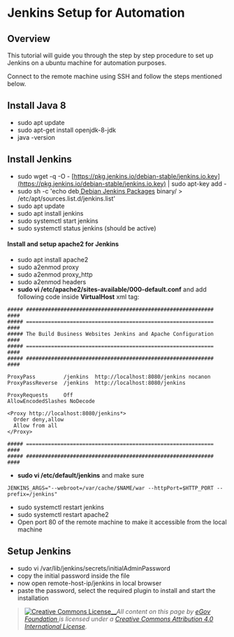 # Jenkins Setup for Automation

## Overview

This tutorial will guide you through the step by step procedure to set up Jenkins on a ubuntu machine for automation purposes.

Connect to the remote machine using SSH and follow the steps mentioned below.

## Install Java 8

* sudo apt update
* sudo apt-get install openjdk-8-jdk
* java -version

## Install Jenkins

* sudo wget -q -O - [https://pkg.jenkins.io/debian-stable/jenkins.io.key](https://pkg.jenkins.io/debian-stable/jenkins.io.key) | sudo apt-key add -
* sudo sh -c 'echo deb[ <img src="https://www.jenkins.io/sites/default/files/jenkins_favicon.ico" alt="" data-size="line">Debian Jenkins Packages](http://pkg.jenkins.io/debian-stable) binary/ > /etc/apt/sources.list.d/jenkins.list'
* sudo apt update
* sudo apt install jenkins
* sudo systemctl start jenkins
* sudo systemctl status jenkins (should be active)

#### Install and setup apache2 for Jenkins

* sudo apt install apache2
* sudo a2enmod proxy
* sudo a2enmod proxy\_http
* sudo a2enmod headers
* **sudo vi /etc/apache2/sites-available/000-default.conf** and add following code inside **VirtualHost** xml tag:

```
##### ############################################################ ####
##### ============================================================ ####
##### The Build Business Websites Jenkins and Apache Configuration ####
##### ============================================================ ####
##### ############################################################ ####

ProxyPass         /jenkins  http://localhost:8080/jenkins nocanon
ProxyPassReverse  /jenkins  http://localhost:8080/jenkins

ProxyRequests     Off
AllowEncodedSlashes NoDecode

<Proxy http://localhost:8080/jenkins*>
  Order deny,allow
  Allow from all
</Proxy>

##### ============================================================ ####
##### ############################################################ ####
```

* **sudo vi /etc/default/jenkins** and make sure

```
JENKINS_ARGS="--webroot=/var/cache/$NAME/war --httpPort=$HTTP_PORT --prefix=/jenkins"
```

* sudo systemctl restart jenkins
* sudo systemctl restart apache2
* Open port 80 of the remote machine to make it accessible from the local machine

## Setup Jenkins

* sudo vi /var/lib/jenkins/secrets/initialAdminPassword
* copy the initial password inside the file
* now open remote-host-ip/jenkins in local browser
* paste the password, select the required plugin to install and start the installation

> [![Creative Commons License](https://i.creativecommons.org/l/by/4.0/80x15.png)\_\_](http://creativecommons.org/licenses/by/4.0/)_All content on this page by_ [_eGov Foundation_ ](https://egov.org.in)_is licensed under a_ [_Creative Commons Attribution 4.0 International License_](http://creativecommons.org/licenses/by/4.0/)_._
